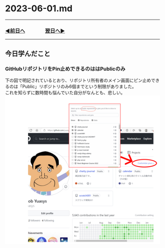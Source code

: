 # 2023-06-01.md

---
### [◀️前日へ](https://github.com/yuasys/chatty-journal/blob/main/2023/05/2023-05-31.md)&emsp;&emsp;&emsp;&emsp;[翌日へ▶️](https://github.com/yuasys/chatty-journal/blob/main/2023/06/2023-06-02.md)
---

## 今日学んだこと

### GitHubリポジトリをPin止めできるのははPublicのみ
下の図で明記されているとおり、リポジトリ所有者のメイン画面にピン止めできるのは「Public」リポジトリのみ6個までという制限がありました。  
これを知らずに数時間も悩んでいた自分がなんとも、悲しい。
![本日の画像](https://github.com/yuasys/chatty-journal/blob/main/images/fig2023-06-01-1.png)

